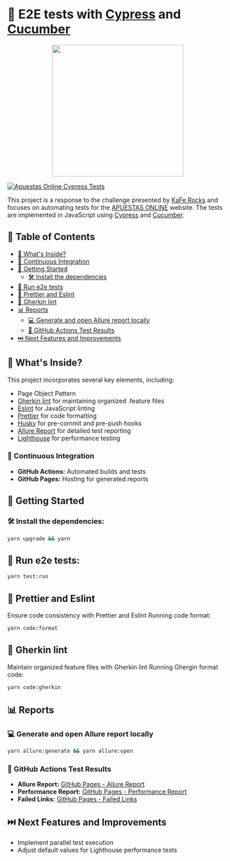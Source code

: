 # 🚀 E2E tests with [Cypress](https://www.cypress.io/) and [Cucumber](https://www.cucumber.io/)

<p align="center">
  <img src="https://media.giphy.com/media/f6RQunjGphgB1GEVkO/giphy.gif" width="300">
</p>

[![Apuestas Online Cypress Tests](https://github.com/PolianaRufatto/apuestasonline-cypress/actions/workflows/main.yml/badge.svg)](https://github.com/PolianaRufatto/apuestasonline-cypress/actions/workflows/main.yml)

This project is a response to the challenge presented by [KaFe Rocks](https://kafe.rocks/) and focuses on automating tests for the [APUESTAS ONLINE](https://apuestasonline.net/) website. The tests are implemented in JavaScript using [Cypress](https://www.cypress.io/) and [Cucumber](https://www.cucumber.io/).

## 📝 Table of Contents
 - [🧐 What's Inside?](#-whats-inside)
  - [🔄 Continuous Integration](#-continuous-integration)
 - [🏁 Getting Started](#-getting-started)
   - [🛠️ Install the dependencies](#️-install-the-dependencies)
 - [🏃 Run e2e tests](#-run-e2e-tests)
 - [💅 Prettier and Eslint](#-prettier-and-eslint)
 - [🥒 Gherkin lint](#-gherkin-lint)
 - [📊 Reports](#-reports)
   - [💻 Generate and open Allure report locally](#-generate-and-open-allure-report-locally)
   - [🚦 GitHub Actions Test Results](#-github-actions-test-results)
 - [⏭️ Next Features and Improvements](#️-next-features-and-improvements)

## 🧐 What's Inside?
This project incorporates several key elements, including:
- Page Object Pattern
- [Gherkin lint](https://github.com/vsiakka/gherkin-lint) for maintaining organized .feature files
- [Eslint](https://eslint.org/) for JavaScript linting
- [Prettier](https://prettier.io/) for code formatting
- [Husky](https://github.com/typicode/husky) for pre-commit and pre-push hooks
- [Allure Report](http://allure.qatools.ru/) for detailed test reporting
- [Lighthouse](https://developers.google.com/web/tools/lighthouse) for performance testing

### 🔄 Continuous Integration
- **GitHub Actions:** Automated builds and tests
- **GitHub Pages:** Hosting for generated reports

## 🏁 Getting Started
### 🛠️ Install the dependencies:
```bash
yarn upgrade && yarn
```

## 🏃 Run e2e tests:
```bash
yarn test:run
```

## 💅 Prettier and Eslint
Ensure code consistency with Prettier and Eslint
Running code format:
```bash
yarn code:format
```

## 🥒 Gherkin lint
Maintain organized feature files with Gherkin lint
Running Ghergin format code:
```bash
yarn code:gherkin
```

## 📊 Reports
### 💻 Generate and open Allure report locally
```bash
yarn allure:generate && yarn allure:open
```

### 🚦 GitHub Actions Test Results
- **Allure Report:** [GitHub Pages - Allure Report](https://polianarufatto.github.io/apuestasonline-cypress/)
- **Performance Report:** [GitHub Pages - Performance Report](https://polianarufatto.github.io/apuestasonline-cypress/performanceReport.html)
- **Failed Links:** [GitHub Pages - Failed Links](https://polianarufatto.github.io/apuestasonline-cypress/FailedLinks.txt)

## ⏭️ Next Features and Improvements
- Implement parallel test execution
- Adjust default values for Lighthouse performance tests
